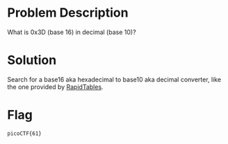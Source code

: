 # Problem Description
What is 0x3D (base 16) in decimal (base 10)?

# Solution
Search for a base16 aka hexadecimal to base10 aka decimal converter, like the one provided by [RapidTables](https://www.rapidtables.com/convert/number/hex-to-decimal.html).

# Flag
`picoCTF{61}`
